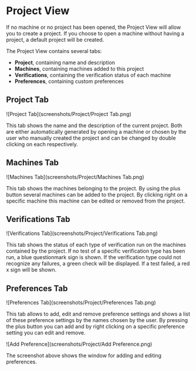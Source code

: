 # Project View
If no machine or no project has been opened, the Project View will allow you to create a project. If you choose to open a machine without having a project, a default project will be created.

The Project View contains several tabs:
* __Project__, containing name and description
* __Machines__, containing machines added to this project
* __Verifications__, containing the verification status of each machine
* __Preferences__, containing custom preferences
<!---* __Run Configurations__, containing machines paired with preferences (each pair has its own entry)-->

## Project Tab

![Project Tab](screenshots/Project/Project Tab.png)

This tab shows the name and the description of the current project. Both are either automatically generated by opening a machine or chosen by the user who manually created the project and can be changed by double clicking on each respectively.

## Machines Tab

![Machines Tab](screenshots/Project/Machines Tab.png)

This tab shows the machines belonging to the project. By using the plus button several machines can be added to the project. By clicking right on a specific machine this machine can be edited or removed from the project.

## Verifications Tab

![Verifications Tab](screenshots/Project/Verifications Tab.png)

This tab shows the status of each type of verification run on the machines contained by the project. If no test of a specific verification type has been run, a blue questionmark sign is shown. If the verification type could not recognize any failures, a green check will be displayed. If a test failed, a red x sign will be shown.

## Preferences Tab

![Preferences Tab](screenshots/Project/Preferences Tab.png)

This tab allows to add, edit and remove preference settings and shows a list of these preference settings by the names chosen by the user. By pressing the plus button you can add and by right clicking on a specific preference setting you can edit and remove.

![Add Preference](screenshots/Project/Add Preference.png)

The screenshot above shows the window for adding and editing preferences.

<!---## Run Configurations Tab

![Runconfigurations Tab](screenshots/Project/Runconfigurations Tab.png)

This tab allows to pair up machines and preferences. The machine running with default preferences will be displayed just by name. Run configurations combining a machine with a custom preference setting are shown as _machinename.preferencename_.
-->

